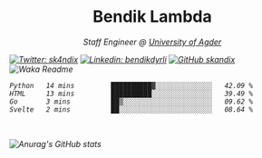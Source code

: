 <h1 align="center"> Bendik Lambda </h1>
<p align="center"><em>Staff Engineer @ <a href="http://www.uia.no">University of Agder</a></p>



[![Twitter: sk4ndix](https://img.shields.io/twitter/follow/sk4ndix?style=social)](https://twitter.com/sk4ndix)
[![Linkedin: bendikdyrli](https://img.shields.io/badge/-bendikdyrli-blue?style=flat-square&logo=Linkedin&logoColor=white&link=https://www.linkedin.com/in/bendikdyrli/)](https://www.linkedin.com/in/bendikdyrli/)
[![GitHub skandix](https://img.shields.io/github/followers/skandix?label=follow&style=social)](https://github.com/skandix)
![Waka Readme](https://github.com/skandix/skandix/workflows/Waka%20Readme/badge.svg)


<!--START_SECTION:waka-->
```text
Python   14 mins         ██████████▓░░░░░░░░░░░░░░   42.09 % 
HTML     13 mins         ██████████░░░░░░░░░░░░░░░   39.49 % 
Go       3 mins          ██▒░░░░░░░░░░░░░░░░░░░░░░   09.62 % 
Svelte   2 mins          ██░░░░░░░░░░░░░░░░░░░░░░░   08.64 % 
```
<!--END_SECTION:waka-->

  <br>
  
![Anurag's GitHub stats](https://github-readme-stats.vercel.app/api?username=skandix&show_icons=true&theme=tokyonight)



